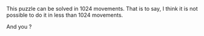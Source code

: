 This puzzle can be solved in 1024 movements.
That is to say, I think it is not possible to do it in less than 1024 movements.

And you ?